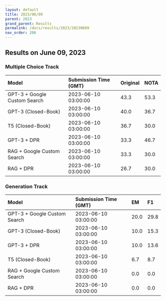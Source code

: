```yaml
---
layout: default
title: 2023/06/09
parent: 2023
grand_parent: Results
permalink: /docs/results/2023/20230609
nav_order: 206
---
```


## Results on June 09, 2023

### Multiple Choice Track

| Model        | Submission Time (GMT) | Original | NOTA | 
|:-------------|:---------|:---------|:-----|
|GPT-3 + Google Custom Search|2023-06-10 03:00:00|43.3|53.3|
|GPT-3 (Closed-Book)|2023-06-10 03:00:00|40.0|36.7|
|T5 (Closed-Book)|2023-06-10 03:00:00|36.7|30.0|
|GPT-3 + DPR|2023-06-10 03:00:00|33.3|46.7|
|RAG + Google Custom Search|2023-06-10 03:00:00|33.3|30.0|
|RAG + DPR|2023-06-10 03:00:00|26.7|30.0|



### Generation Track

| Model        | Submission Time (GMT) | EM | F1 | 
|:-------------|:---------|:---------|:-----|
|GPT-3 + Google Custom Search|2023-06-10 03:00:00|20.0|29.8|
|GPT-3 (Closed-Book)|2023-06-10 03:00:00|10.0|15.3|
|GPT-3 + DPR|2023-06-10 03:00:00|10.0|13.6|
|T5 (Closed-Book)|2023-06-10 03:00:00|6.7|8.7|
|RAG + Google Custom Search|2023-06-10 03:00:00|0.0|0.0|
|RAG + DPR|2023-06-10 03:00:00|0.0|0.0|

